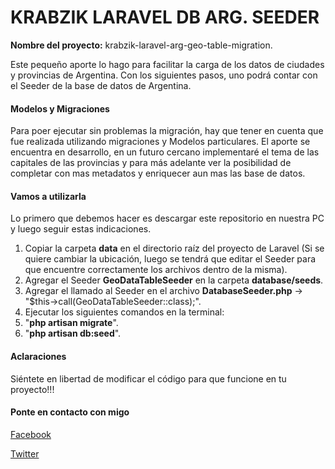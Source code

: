 # KRABZIK LARAVEL DB ARG. SEEDER

**Nombre del proyecto:** krabzik-laravel-arg-geo-table-migration. 

Este pequeño aporte lo hago para facilitar la carga de los datos de ciudades y provincias de Argentina. Con los siguientes pasos, uno podrá contar con el Seeder de la base de datos de Argentina. 

#### Modelos y Migraciones

Para poer ejecutar sin problemas la migración, hay que tener en cuenta que fue realizada utilizando migraciones y Modelos particulares. El aporte se encuentra en desarrollo, en un futuro cercano implementaré el tema de las capitales de las provincias y para más adelante ver la posibilidad de completar con mas metadatos y enriquecer aun mas las base de datos. 

#### Vamos a utilizarla

Lo primero que debemos hacer es descargar este repositorio en nuestra PC y luego seguir estas indicaciones. 

1. Copiar la carpeta **data** en el directorio raíz del proyecto de Laravel (Si se quiere cambiar la ubicación, luego se tendrá que editar el Seeder para que encuentre correctamente los archivos dentro de la misma).
2. Agregar el Seeder **GeoDataTableSeeder** en la carpeta **database/seeds**. 
3. Agregar el llamado al Seeder en el archivo **DatabaseSeeder.php** -> "$this->call(GeoDataTableSeeder::class);".
4. Ejecutar los siguientes comandos en la terminal:
  1. "**php artisan migrate**".
  2. "**php artisan db:seed**". 

#### Aclaraciones

Siéntete en libertad de modificar el código para que funcione en tu proyecto!!!

#### Ponte en contacto con migo

[Facebook](https://www.facebook.com/matias.krabzik)

[Twitter](https://twitter.com/MKrabzik)
